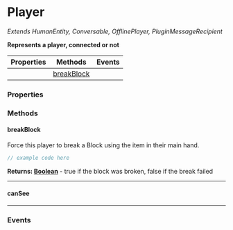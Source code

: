 

# Player
*Extends HumanEntity, Conversable, OfflinePlayer, PluginMessageRecipient*

**Represents a player, connected or not**

| Properties | Methods | Events |
| ---------- | ------- | ------ |
|  | [breakBlock](#breakBlock) |  |

### Properties

### Methods


#### breakBlock 
Force this player to break a Block using the item in their main hand.
```java
// example code here
```
**Returns: [Boolean](https://www.w3schools.com/java/java_booleans.asp)** - true if the block was broken, false if the break failed

---
#### canSee 

---
### Events

